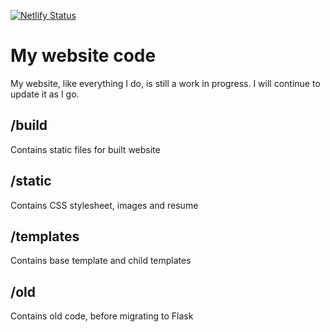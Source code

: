 [![Netlify Status](https://api.netlify.com/api/v1/badges/97ab68a6-954f-496d-91ad-6f3bac76bf10/deploy-status)](https://app.netlify.com/sites/jldohmann/deploys)

# My website code
 My website, like everything I do, is still a work in progress. I will continue to update it as I go.

## /build
Contains static files for built website

## /static
Contains CSS stylesheet, images and resume

## /templates
Contains base template and child templates

## /old
Contains old code, before migrating to Flask
